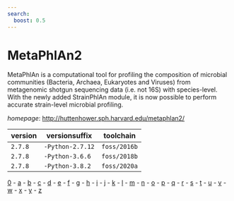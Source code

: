 ```yaml
---
search:
  boost: 0.5
---
```

# MetaPhlAn2

MetaPhlAn is a computational tool for profiling the composition of microbial  communities (Bacteria, Archaea, Eukaryotes and Viruses) from metagenomic shotgun sequencing  data (i.e. not 16S) with species-level. With the newly added StrainPhlAn module, it is now  possible to perform accurate strain-level microbial profiling.

*homepage*: <http://huttenhower.sph.harvard.edu/metaphlan2/>

version | versionsuffix | toolchain
--------|---------------|----------
``2.7.8`` | ``-Python-2.7.12`` | ``foss/2016b``
``2.7.8`` | ``-Python-3.6.6`` | ``foss/2018b``
``2.7.8`` | ``-Python-3.8.2`` | ``foss/2020a``

[0](../0/index.md) - [a](../a/index.md) - [b](../b/index.md) - [c](../c/index.md) - [d](../d/index.md) - [e](../e/index.md) - [f](../f/index.md) - [g](../g/index.md) - [h](../h/index.md) - [i](../i/index.md) - [j](../j/index.md) - [k](../k/index.md) - [l](../l/index.md) - [m](../m/index.md) - [n](../n/index.md) - [o](../o/index.md) - [p](../p/index.md) - [q](../q/index.md) - [r](../r/index.md) - [s](../s/index.md) - [t](../t/index.md) - [u](../u/index.md) - [v](../v/index.md) - [w](../w/index.md) - [x](../x/index.md) - [y](../y/index.md) - [z](../z/index.md)

